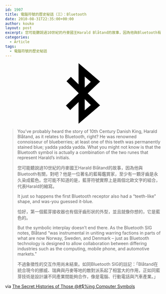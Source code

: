 ```yaml
---
id: 1907
title: 電腦符號的歷史秘話（三）：Bluetooth
date: 2010-08-31T22:35:00+00:00
author: kouko
layout: post
excerpt: 您可能聽說過10世紀的丹麥國王Harald Blåtand的故事，因為他與Bluetooth有關，對吧？他是一位著名的藍莓鑑賞家，至少有一顆牙齒是永久染成藍色。您可能不知道的是，藍芽符號實際上是兩個北歐文字的組合，代表Harald的縮寫。
categories:
  - Article
tags:
  - 電腦符號的歷史秘話
---
```

<p style="text-align: center;">
  <svg version="1.1" xmlns="http://www.w3.org/2000/svg" xmlns:xlink="http://www.w3.org/1999/xlink" x="0px" y="0px" viewBox="0 0 1000 1000"  width="200px" enable-background="new 0 0 1000 1000" xml:space="preserve">
  <metadata> Svg Vector Icons : http://www.onlinewebfonts.com/icon </metadata>
  <g><g transform="matrix(1 0 0 -1 0 1920)"><path d="M427.7,930v349.9l-134.9-129.1l-69.1,72.9l204.1,194.9v8.3l-194.9,190.3l70.4,72.1l124.5-122V1910l348.6-297l-199.9-191.2L775.9,1227L427.7,930z M528.1,1514.8l98.7,94.1l-98.7,83.7V1514.8z M528.1,1147.4l99.1,84.5l-99.1,97V1147.4z"/></g></g>
  </svg>
</p>

> You&#8217;ve probably heard the story of 10th Century Danish King, Harald Blåtand, as it relates to Bluetooth, right? He was renowned connoisseur of blueberries; at least one of this teeth was permanently stained blue; yadda yadda yadda. What you might not know is that the Bluetooth symbol is actually a combination of the two runes that represent Harald&#8217;s initials.&nbsp;
>
> 您可能聽說過10世紀的丹麥國王Harald Blåtand的故事，因為他與Bluetooth有關，對吧？他是一位著名的藍莓鑑賞家，至少有一顆牙齒是永久染成藍色。您可能不知道的是，藍芽符號實際上是兩個北歐文字的組合，代表Harald的縮寫。
>
> ﻿It just so happens the first Bluetooth receptor also had a &#8220;teeth-like" shape, and was-you guessed it-blue.&nbsp;
>
> 恰好，第一個藍芽接收器也有個牙齒形狀的外型，並且就像你想的，它是藍色的。
>
> ﻿But the symbolic interplay doesn&#8217;t end there. As the Bluetooth SIG notes, Blåtand &#8220;was instrumental in uniting warring factions in parts of what are now Norway, Sweden, and Denmark &#8211; just as Bluetooth technology is designed to allow collaboration between differing industries such as the computing, mobile phone, and automotive markets."&nbsp;
>
> 不過象徵性的交互作用尚未結束。如同Bluetooth SIG的註記：「Blåtand在統合現今的挪威、瑞典與丹麥等地的敵對派系起了相當大的作用，正如同藍芽技術是設計讓不同產業間能夠合作，像是電腦、行動電話與汽車產業。」

﻿﻿via&nbsp;﻿[The Secret Histories of Those @#$%ing Computer Symbols](http://gizmodo.com/5612630/the-secret-histories-of-those-ing-computer-symbols)
